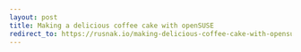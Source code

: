 ```yaml
---
layout: post
title: Making a delicious coffee cake with openSUSE
redirect_to: https://rusnak.io/making-delicious-coffee-cake-with-opensuse/
---
```

